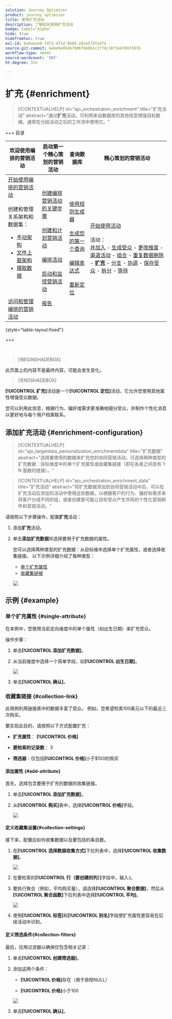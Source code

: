 ```yaml
---
solution: Journey Optimizer
product: journey optimizer
title: 使用扩充活动
description: 了解如何使用扩充活动
badge: label="Alpha"
hide: true
hidefromtoc: true
exl-id: 8a0aeae8-f4f2-4f1d-9b89-28ce573fadfd
source-git-commit: 6eb49e954b7906f668b1c1779c16f3e67003307b
workflow-type: tm+mt
source-wordcount: '597'
ht-degree: 31%

---
```


# 扩充 {#enrichment}

>[!CONTEXTUALHELP]
>id="ajo_orchestration_enrichment"
>title="扩充活动"
>abstract="通过&#x200B;**扩充**&#x200B;活动，可利用来自数据库的其他信息增强目标数据。通常在分段活动之后的工作流中使用它。"


+++ 目录

| 欢迎使用编排的营销活动 | 启动第一个精心策划的营销活动 | 查询数据库 | 精心策划的营销活动 |
|---|---|---|---|
| [开始使用编排的营销活动](../gs-orchestrated-campaigns.md)<br/><br/>创建和管理关系架构和数据集：</br> <ul><li>[手动架构](../manual-schema.md)</li><li>[文件上载架构](../file-upload-schema.md)</li><li>[摄取数据](../ingest-data.md)</li></ul><br/><br/>[访问和管理编排的营销活动](../access-manage-orchestrated-campaigns.md) | [创建编排营销活动的关键步骤](../gs-campaign-creation.md)<br/><br/>[创建和计划营销活动](../create-orchestrated-campaign.md)<br/><br/>[编排活动](../orchestrate-activities.md)<br/><br/>[启动和监控营销活动](../start-monitor-campaigns.md)<br/><br/>[报告](../reporting-campaigns.md) | [使用规则生成器](../orchestrated-rule-builder.md)<br/><br/>[生成您的第一个查询](../build-query.md)<br/><br/>[编辑表达式](../edit-expressions.md)<br/><br/>[重新定位](../retarget.md) | [开始使用活动](about-activities.md)<br/><br/>活动：<br/>[并加入](and-join.md) - [生成受众](build-audience.md) - [更改维度](change-dimension.md) - [渠道活动](channels.md) - [组合](combine.md) - [重复数据删除](deduplication.md) - <b>[扩充](enrichment.md)</b> - [分支](fork.md) - [协调](reconciliation.md) - [保存受众](save-audience.md) - [拆分](split.md) - [等待](wait.md) |

{style="table-layout:fixed"}

+++

<br/>

>[!BEGINSHADEBOX]

此页面上的内容不是最终内容，可能会发生变化。

>[!ENDSHADEBOX]

**[!UICONTROL 扩充]**&#x200B;活动是一个&#x200B;**[!UICONTROL 定位]**&#x200B;活动，它允许您使用其他属性增强受众数据。

您可以利用此信息，根据行为、偏好或需求更准确地细分受众，并制作个性化消息以更好地与每个用户档案联系。

## 添加扩充活动 {#enrichment-configuration}

>[!CONTEXTUALHELP]
>id="ajo_targetdata_personalization_enrichmentdata"
>title="扩充数据"
>abstract="选择要使用的数据来扩充您的协同营销活动。可选择两种类型的扩充数据：目标维度中的单个扩充属性或收藏集链接（即在各表之间具有 1-N 基数的链接）。"

>[!CONTEXTUALHELP]
>id="ajo_orchestration_enrichment_data"
>title="扩充活动"
>abstract="将扩充数据添加到协同营销活动中后，可以在扩充活动后添加的活动中使用这些数据，以根据客户的行为、偏好和需求来将客户分成不同的组，或者创建更可能让目标受众产生共鸣的个性化营销邮件和营销活动。"

请按照以下步骤操作，配置&#x200B;**扩充**&#x200B;活动：

1. 添加&#x200B;**扩充**&#x200B;活动。

1. 单击&#x200B;**添加扩充数据**&#x200B;并选择要用于扩充数据的属性。

   您可以选择两种类型的扩充数据：从目标维中选择单个扩充属性，或者选择收集链接。 以下示例详细介绍了每种类型：

   * [单个扩充属性](#single-attribute)
   * [收藏集链接](#collection-link)

   ![](../assets/enrichment-1.png)

## 示例 {#example}

### 单个扩充属性 {#single-attribute}

在本例中，您使用当前定向维度中的单个属性（如出生日期）来扩充受众。

操作步骤：

1. 单击&#x200B;**[!UICONTROL 添加扩充数据]**。

1. 从当前维度中选择一个简单字段，如&#x200B;**[!UICONTROL 出生日期]**。

   ![](../assets/enrichment-2.png)

1. 单击&#x200B;**[!UICONTROL 确认]**。

### 收藏集链接 {#collection-link}

此用例利用链接表中的数据丰富了受众。 例如，您希望检索100美元以下的最近三次购买。

要实现此目的，请按照以下方式配置扩充：

* **扩充属性**： **[!UICONTROL 价格]**

* **要检索的记录数**： 3

* **筛选器**：仅包括&#x200B;**[!UICONTROL 价格]**&#x200B;小于$100的购买

#### 添加属性 {#add-attribute}

首先，选择包含要用于扩充的数据的收集链接。

1. 单击&#x200B;**[!UICONTROL 添加扩充数据]**。

1. 从&#x200B;**[!UICONTROL 购买]**&#x200B;表中，选择&#x200B;**[!UICONTROL 价格]**&#x200B;字段。

   ![](../assets/enrichment-2.png)

#### 定义收藏集设置{#collection-settings}

接下来，配置应如何收集数据以及要包括的条目数。

1. 在&#x200B;**[!UICONTROL 选择数据收集方式]**&#x200B;下拉列表中，选择&#x200B;**[!UICONTROL 收集数据]**。

   ![](../assets/enrichment-4.png)

1. 在要检索的&#x200B;**[!UICONTROL 行（要创建的列）]**&#x200B;字段中，输入`3`。

1. 要执行聚合（例如，平均购买量），请选择&#x200B;**[!UICONTROL 聚合数据]**，然后从&#x200B;**[!UICONTROL 聚合函数]**&#x200B;下拉列表中选择&#x200B;**[!UICONTROL 平均]**。

   ![](../assets/enrichment-5.png)

1. 使用&#x200B;**[!UICONTROL 标签]**&#x200B;和&#x200B;**[!UICONTROL 别名]**&#x200B;字段使扩充属性更容易在后续活动中识别。

#### 定义筛选条件{#collection-filters}

最后，应用过滤器以确保仅包含相关记录：

1. 单击&#x200B;**[!UICONTROL 创建筛选器]**。

1. 添加这两个条件：

   * **[!UICONTROL 价格]**&#x200B;存在（用于排除NULL）

   * **[!UICONTROL 价格]**&#x200B;小于100

   ![](../assets/enrichment-6.png)

1. 单击&#x200B;**[!UICONTROL 确认]**。


<!--
#### Define the sorting{#collection-sorting}

We now need to apply sorting in order to retrieve the three **latest** purchases.

1. Activate the **Enable sorting** option.
1. Click inside the **Attribute** field.
1. Select the **Order date** field.
1. Click **Confirm**. 
1. Select **Descending** from the **Sort** drop-down.

![](../assets/workflow-enrichment7bis.png)


## Data reconciliation {#reconciliation}

>[!CONTEXTUALHELP]
>id="ajo_orchestration_enrichment_reconciliation"
>title="Reconciliation"
>abstract="The **Enrichment** activity can be used to reconcile data from the Journey Optimizer schema with data from another schema, or with data coming from a temporary schema such as data uploaded using a Load file activity. This type of link defines a reconciliation towards a unique record. Journey Optimizer creates a link to a target table by adding a foreign key in it for storing a reference to the unique record."

The **Enrichment** activity can be used to reconcile data from the the Campaign database schema with data from another schema, or with data coming from a temporary schema such as data uploaded using a Load file activity. This type of link defines a reconciliation towards a unique record. Journey Optimizer creates a link to a target table by adding a foreign key in it for storing a reference to the unique record.

For example, you can use this option to reconcile a profile's country, specified in an uploaded file, with one of the countries available in the dedicated table of the Campaign database. 

Follow the steps to configure an **Enrichment** activity with a reconciliation link: 

1. Click the **Add link** button in the **Reconciliation** section.
1. Identify the data you want to create a reconciliation link with.

    * To create a reconciliation link with data from the Campaign database, select **Database schema** and choose the schema where the target is stored. 
    * To create a reconciliation link with data coming from the input transition, select **Temporary schema** and choose the orchestrated campaign transition where the target data is stored. 

1. The **Label** and **Name** fields are automatically populated based on the selected target schema. You can change their values if necessary.

1. In the **Reconciliation criteria** section, specify how you want to reconcile data from the source and destination tables:

    * **Simple join**: Reconcile a specific field from the source table with another field in the destination table. To do this, click the **Add join** button and specify the **Source** and **Destination** fields to use for the reconciliation.

        >[!NOTE]
        >
        >You can use one or more **Simple join** criteria, in which case they must all be verified so that the data can be linked together.

    * **Advanced join**: Use the query modeler to configure the reconciliation criteria. To do this, click the **Create condition** button then define your reconciliation criteria by building your own rule using AND and OR operations.

The example below shows an orchestrated campaign configured to create a link between Journey Optimizer profiles table and a temporary table generated a **Load file** activity. In this example, the **Enrichment** activity reconciliates both tables using the email address as reconciliation criteria.

![](../assets/enrichment-reconciliation.png)

### Enrichment with linked data {#link-example}

The example below shows an orchestrated campaign configured to create a link between two transitions. The first transitions targets profile data using a **Query** activity, while the second transition includes purchase data stored into a file loaded through a Load file activity.

![](../assets/enrichment-uc-link.png)

* The first **Enrichment** activity links the primary set (data from the **Query** activity) with the schema from the **Load file** activity. This allows us to match each profile targeted by the query with the corresponding purchase data.

    ![](../assets/enrichment-uc-link-purchases.png)

* A second **Enrichment** activity is added in order to enrich data from the orchestrated campaign table with the purchase data coming from the **Load file** activity. This allows us to use those data in further activities, for example, to personalize messages sent to the customers with information on their purchase.

    ![](../assets/enrichment-uc-link-data.png)


## Create links between tables {#create-links}

>[!CONTEXTUALHELP]
>id="ajo_orchestration_enrichment_simplejoin"
>title="Link definition"
>abstract="Create a link between the working table data and Adobe Journey Optimizer. For example, if you load data from a file which contains the account number, country and email of recipients, you have to create a link towards the country table in order to update this information in their profiles."

The **[!UICONTROL Link definition]** section allows you to create a link between the working table data and Adobe Journey Optimizer. For example, if you load data from a file which contains the account number, country and email of recipients, you have to create a link towards the country table in order to update this information in their profiles.

There are several types of links available:

* **[!UICONTROL 1 cardinality simple link]**: Each record from the primary set can be associated with one and only one record from the linked data.
* **[!UICONTROL 0 or 1 cardinality simple link]**: Each record from the primary set can be associated with 0 or 1 record from the linked data, but not more than one.
* **[!UICONTROL N cardinality collection link]**: Each record from the primary set can be associated with 0, 1 or more (N) records from the linked data.

To create a link, follow these steps:

1. In the **[!UICONTROL Link definition]** section, click the **[!UICONTROL Add link]** button.

    ![](../assets/workflow-enrichment-link.png)

1. In the **Relation type** drop-down list, choose the type of link you want to create.

1. Identify the target you want to link the primary set to:

    * To link an existing table in the database, choose **[!UICONTROL Database schema]** and select the desired table from the **[!UICONTROL Target schema]** field.
    * To link with data from the input transition, choose **Temporary schema** and select the transition whose data you want to use.

1. Define the reconciliation criteria to match data from the primary set with the linked schema. There are two types of joins available:

    * **Simple join**: Select a specific attribute to match data from the two schemas. Click **Add join** and select the **Source** and **Destination** attributes to use as reconciliation criteria. 
    * **Advanced join**: Create a join using advanced conditions. Click **Add join** and click the **Create condition** button to open the query modeler.

A workflow example using links is available in the [Examples](#link-example) section.

## Add offers {#add-offers}

>[!CONTEXTUALHELP]
>id="ajo_orchestration_enrichment_offer_proposition"
>title="Offer proposition"
>abstract="The Enrichment activity allows you to add offers for each profile."

The **[!UICONTROL Enrichment]** activity allows you to add offers for each profile.

To do so, follow the steps to configure an **[!UICONTROL Enrichment]** activity with an offer: 

1. In the **[!UICONTROL Enrichment]** activity, at the **[!UICONTROL Offer proposition]** section, click on the **[!UICONTROL Add offer]** button

    ![](../assets/enrichment-addoffer.png)

1. You have two choices for the offer selection :

    * **[!UICONTROL Search for the best offer in category]** : check this option and specify the offer engine call parameters (offer space, category or theme(s), contact date, number of offers to keep). The engine will calculate the best offer(s) to add according to these parameters. We recommend completing either the Category or the Theme field, rather than both at the same time.

        ![](../assets/enrichment-bestoffer.png)

    * **[!UICONTROL A predefined offer]** : check this option and specify an offer space, a specific offer, and a contact date to directly configure the offer that you would like to add, without calling the offer engine.

        ![](../assets/enrichment-predefinedoffer.png)

1. After selecting your offer, click on **[!UICONTROL Confirm]** button.

You can now use the offer in the delivery activity.



### Using the offers from Enrichment activity

Within an orchestrated campaign, if you want to use the offers you get from an enrichment activity in your delivery, follow the steps below:

1. Open the delivery activity and go in the content edition. Click on **[!UICONTROL Offers settings]** button and select in the drop-down list the **[!UICONTROL Offers space]** corresponding to your offer. 
If you want to to view only offers from the enrichment activity, set the number of **[!UICONTROL Propositions]** to 0, and save the modifications.

    ![](../assets/offers-settings.png) 

1. In the Email Designer, when adding a personalization with offers, click on the **[!UICONTROL Propositions]** icon, it will display the offer(s) you get from the **[!UICONTROL Enrichment]** activity. Open the offer you want to choose by clicking on it.

    ![](../assets/offers-propositions.png) 

    Go in **[!UICONTROL Rendering functions]** and choose **[!UICONTROL HTML rendering]** or **[!UICONTROL Text rendering]** according to your needs.

    ![](../assets/offers-rendering.png) 

>[!NOTE]
>
>If you choose to have more than one offer in the **[!UICONTROL Enrichment]** activity at the **[!UICONTROL Number of offers to keep]** option, all the offers are displayed when clicking on the **[!UICONTROL Propositions]** icon.

-->